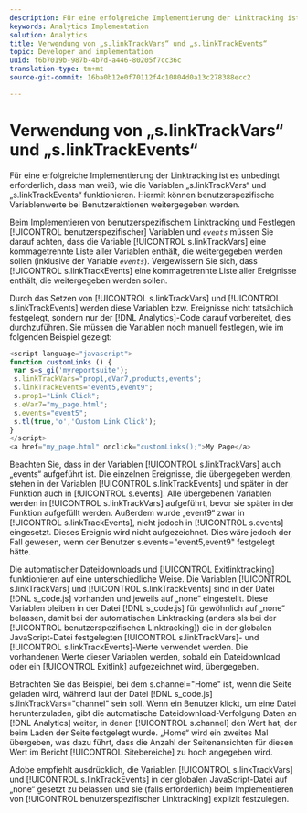 ```yaml
---
description: Für eine erfolgreiche Implementierung der Linktracking ist es unbedingt erforderlich, dass man weiß, wie die Variablen „s.linkTrackVars“ und „s.linkTrackEvents“ funktionieren. Hiermit können benutzerspezifische Variablenwerte bei Benutzeraktionen weitergegeben werden.
keywords: Analytics Implementation
solution: Analytics
title: Verwendung von „s.linkTrackVars“ und „s.linkTrackEvents“
topic: Developer and implementation
uuid: f6b7019b-987b-4b7d-a446-80205f7cc36c
translation-type: tm+mt
source-git-commit: 16ba0b12e0f70112f4c10804d0a13c278388ecc2

---
```



# Verwendung von „s.linkTrackVars“ und „s.linkTrackEvents“

Für eine erfolgreiche Implementierung der Linktracking ist es unbedingt erforderlich, dass man weiß, wie die Variablen „s.linkTrackVars“ und „s.linkTrackEvents“ funktionieren. Hiermit können benutzerspezifische Variablenwerte bei Benutzeraktionen weitergegeben werden.

Beim Implementieren von benutzerspezifischem Linktracking und Festlegen [!UICONTROL benutzerspezifischer] Variablen und *`events`* müssen Sie darauf achten, dass die Variable [!UICONTROL s.linkTrackVars] eine kommagetrennte Liste aller Variablen enthält, die weitergegeben werden sollen (inklusive der Variable *`events`*). Vergewissern Sie sich, dass [!UICONTROL s.linkTrackEvents] eine kommagetrennte Liste aller Ereignisse enthält, die weitergegeben werden sollen.

Durch das Setzen von [!UICONTROL s.linkTrackVars] und [!UICONTROL s.linkTrackEvents] werden diese Variablen bzw. Ereignisse nicht tatsächlich festgelegt, sondern nur der [!DNL Analytics]-Code darauf vorbereitet, dies durchzuführen. Sie müssen die Variablen noch manuell festlegen, wie im folgenden Beispiel gezeigt:

```js
<script language="javascript"> 
function customLinks () { 
 var s=s_gi('myreportsuite'); 
 s.linkTrackVars="prop1,eVar7,products,events"; 
 s.linkTrackEvents="event5,event9"; 
 s.prop1="Link Click"; 
 s.eVar7="my_page.html"; 
 s.events="event5"; 
 s.tl(true,'o','Custom Link Click'); 
} 
</script> 
<a href="my_page.html" onclick="customLinks();">My Page</a> 
```

Beachten Sie, dass in der Variablen [!UICONTROL s.linkTrackVars] auch „events“ aufgeführt ist. Die einzelnen Ereignisse, die übergegeben werden, stehen in der Variablen [!UICONTROL s.linkTrackEvents] und später in der Funktion auch in [!UICONTROL s.events]. Alle übergebenen Variablen werden in [!UICONTROL s.linkTrackVars] aufgeführt, bevor sie später in der Funktion aufgefüllt werden. Außerdem wurde „event9“ zwar in [!UICONTROL s.linkTrackEvents], nicht jedoch in [!UICONTROL s.events] eingesetzt. Dieses Ereignis wird nicht aufgezeichnet. Dies wäre jedoch der Fall gewesen, wenn der Benutzer s.events="event5,event9" festgelegt hätte.

Die automatischer Dateidownloads und [!UICONTROL Exitlinktracking] funktionieren auf eine unterschiedliche Weise. Die Variablen [!UICONTROL s.linkTrackVars] und [!UICONTROL s.linkTrackEvents] sind in der Datei [!DNL s_code.js] vorhanden und jeweils auf „none“ eingestellt. Diese Variablen bleiben in der Datei [!DNL s_code.js] für gewöhnlich auf „none“ belassen, damit bei der automatischen Linktracking (anders als bei der [!UICONTROL benutzerspezifischen Linktracking]) die in der globalen JavaScript-Datei festgelegten [!UICONTROL s.linkTrackVars]- und [!UICONTROL s.linkTrackEvents]-Werte verwendet werden. Die vorhandenen Werte dieser Variablen werden, sobald ein Dateidownload oder ein [!UICONTROL Exitlink] aufgezeichnet wird, übergegeben.

Betrachten Sie das Beispiel, bei dem s.channel="Home" ist, wenn die Seite geladen wird, während laut der Datei [!DNL s_code.js] s.linkTrackVars="channel" sein soll. Wenn ein Benutzer klickt, um eine Datei herunterzuladen, gibt die automatische Dateidownload-Verfolgung Daten an [!DNL Analytics] weiter, in denen [!UICONTROL s.channel] den Wert hat, der beim Laden der Seite festgelegt wurde. „Home“ wird ein zweites Mal übergeben, was dazu führt, dass die Anzahl der Seitenansichten für diesen Wert im Bericht [!UICONTROL Sitebereiche] zu hoch angegeben wird.

Adobe empfiehlt ausdrücklich, die Variablen [!UICONTROL s.linkTrackVars] und [!UICONTROL s.linkTrackEvents] in der globalen JavaScript-Datei auf „none“ gesetzt zu belassen und sie (falls erforderlich) beim Implementieren von [!UICONTROL benutzerspezifischer Linktracking] explizit festzulegen.
